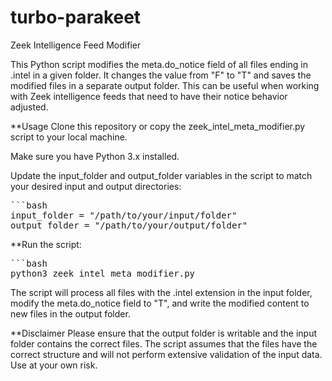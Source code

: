 # turbo-parakeet
Zeek Intelligence Feed Modifier

This Python script modifies the meta.do_notice field of all files ending in .intel in a given folder. It changes the value from "F" to "T" and saves the modified files in a separate output folder. This can be useful when working with Zeek intelligence feeds that need to have their notice behavior adjusted.

**Usage
Clone this repository or copy the zeek_intel_meta_modifier.py script to your local machine.

Make sure you have Python 3.x installed.

Update the input_folder and output_folder variables in the script to match your desired input and output directories:

<pre>
```bash
input_folder = "/path/to/your/input/folder"
output_folder = "/path/to/your/output/folder"
</pre>

**Run the script:
<pre>
```bash
python3 zeek_intel_meta_modifier.py
</pre>

The script will process all files with the .intel extension in the input folder, modify the meta.do_notice field to "T", and write the modified content to new files in the output folder.

**Disclaimer
Please ensure that the output folder is writable and the input folder contains the correct files. The script assumes that the files have the correct structure and will not perform extensive validation of the input data. Use at your own risk.